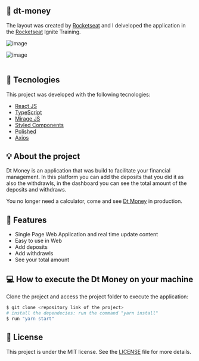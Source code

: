 ## 🔖 dt-money
The <a>layout</a> was created by <a target="_blank" href="https://www.rocketseat.com.br">Rocketseat</a> and I delveloped the application in the <a target="_blank" href="https://www.rocketseat.com.br">Rocketseat</a> Ignite Training.

![image](https://user-images.githubusercontent.com/56702492/177021519-848c2049-6534-4660-a0a6-af281f0202c4.png)

![image](https://user-images.githubusercontent.com/56702492/177021705-f7b6ef72-d21a-45ab-8470-af2541c4c1f2.png)
<br>
<br>
## 🔧 Tecnologies

This project was developed with the following tecnologies:

- [React JS](https://reactjs.org)
- [TypeScript](https://www.typescriptlang.org/)
- [Mirage JS](https://miragejs.com/)
- [Styled Components](https://styled-components.com/)
- [Polished](https://polished.js.org/)
- [Axios](https://axios-http.com/ptbr/docs/intro)

## 💡 About the project 
Dt Money is an application that was build to facilitate your financial management. In this platform you can add the deposits that you did it as also the withdrawls, in the dashboard you can see the total amount of the deposits and withdraws. 

You no longer need a calculator, come and see <a href="https://dt-money-l9u9m3l7s-davilucena222.vercel.app/">Dt Money<a> in production.

## 🚀 Features
<ul>
  <li>
    Single Page Web Application and real time update content
  </li>
  <li>
    Easy to use in Web
  </li>
  <li>
    Add deposits
  </li>
  <li>
    Add withdrawls
  </li>
  <li>
    See your total amount
  </li>
</ul>

## 💻 How to execute the Dt Money on your machine

Clone the project and access the project folder to execute the application:
```bash
$ git clone <repository link of the project>
# install the dependecies: run the command "yarn install"
$ run "yarn start"
```


## 📝 License

This project is under the MIT license. See the [LICENSE](LICENSE.md) file for more details.
